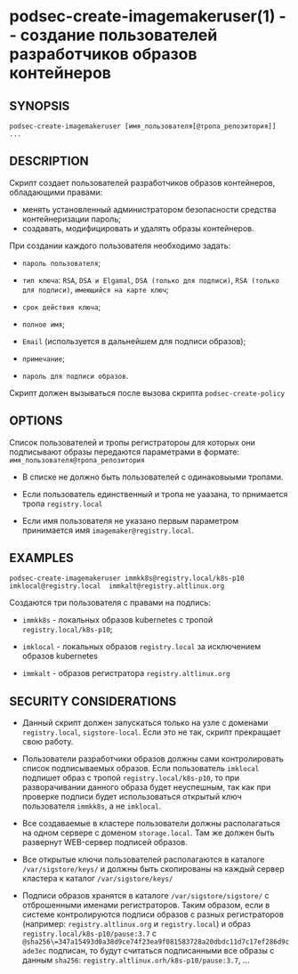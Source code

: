 podsec-create-imagemakeruser(1) -- создание пользователей разработчиков образов контейнеров
================================

## SYNOPSIS

`podsec-create-imagemakeruser [имя_пользователя[@тропа_репозитория]] ...`

## DESCRIPTION

Cкрипт создает пользователей разработчиков образов контейнеров, обладающими правами:
- менять установленный администратором безопасности средства контейнеризации пароль;
- создавать, модифицировать и удалять образы контейнеров.

При создании каждого пользователя необходимо задать:

- `пароль пользователя`;

-  `тип ключа`: `RSA`, `DSA и Elgamal`, `DSA (только для подписи)`, `RSA (только для подписи)`, `имеющийся на карте ключ`;

- `срок действия ключа`;

- `полное имя`;

- `Email` (используется в дальнейшем для подписи образов);

- `примечание`;

- `пароль для подписи образов`.

Скрипт должен вызываться после вызова скрипта `podsec-create-policy`


## OPTIONS

Список пользователей и тропы регистратороы для которых они подписывают образы передаются параметрами в формате:
`имя_пользователя@тропа_репозитория`

- В списке не должно быть пользователей с одинаковыыми тропами.

- Если пользователь единственный и тропа не уаазана, то прнимается тропа `registry.local`

- Если имя пользователя не указано первым параметром принимается имя `imagemaker@registry.local`.

## EXAMPLES

`podsec-create-imagemakeruser immkk8s@registry.local/k8s-p10 imklocal@registry.local  immkalt@registry.altlinux.org`

Создаются три пользователя с правами на подпись:

- `immkk8s` - локальных образов kubernetes с тропой `registry.local/k8s-p10`;

- `imklocal` - локальных образов `registry.local` за исключением образов kubernetes

- `immkalt` - образов регистратора `registry.altlinux.org`



## SECURITY CONSIDERATIONS

- Данный скрипт должен запускаться только на узле с доменами `registry.local`, `sigstore-local`. Если это не так, скрипт прекращает свою работу.

- Пользователи разработчики образов должны сами контролировать список подписываемых образов. Если пользователь `imklocal` подпишет образ с тропой `registry.local/k8s-p10`, то при разворачивании данного образа будет неуспешным, так как при проверке подписи будет использоваться открытый ключ пользователя  `immkk8s`, а не `imklocal`.

- Все создаваемые в кластере пользователи должны располагаться на одном сервере с доменом `storage.local`. Там же должен быть развернут WEB-сервер подписей образов.

- Все открытые ключи пользователей располагаются в каталоге `/var/sigstore/keys/` и должны быть скопированы на каждый сервер кластера к каталог `/var/sigstore/keys/`

- Подписи образов хранятся в каталоге  `/var/sigstore/sigstore/` с отброшенными именами регистраторов. Таким образом, если в системе контролируются подписи образов с разных регистраторов (например: `registry.altlinux.org` и `registry.local`) и образ `registry.local/k8s-p10/pause:3.7` c `@sha256\=347a15493d0a38d9ce74f23ea9f081583728a20dbdc11d7c17ef286d9cade3ec` подписан, то будут считаться подписанными все образы с данным `sha256`: `registry.altlinux.orh/k8s-p10/pause:3.7`, ...
